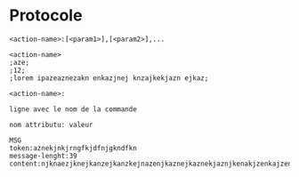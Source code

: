 # Protocole

```
<action-name>:[<param1>],[<param2>],...
```

```
<action-name>
;aze;
;12;
;lorem ipazeaznezakn enkazjnej knzajkekjazn ejkaz;
```

```
<action-name>:
```


```
ligne avec le nom de la commande

nom attributu: valeur
```

```
MSG
token:aznekjnkjrngfkjdfnjgkndfkn
message-lenght:39
content:njknaezjknejkanzejkanzkejnazenjkaznejkaznekjaznjkenakjzenkajzenjk
```
